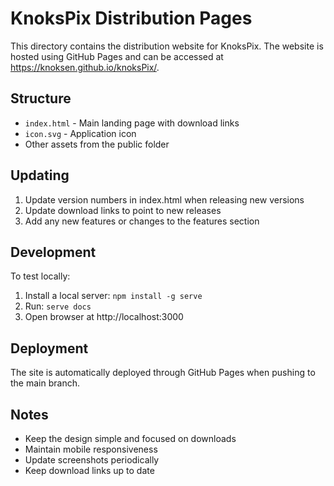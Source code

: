 # KnoksPix Distribution Pages

This directory contains the distribution website for KnoksPix. The website is hosted using GitHub Pages and can be accessed at https://knoksen.github.io/knoksPix/.

## Structure

- `index.html` - Main landing page with download links
- `icon.svg` - Application icon
- Other assets from the public folder

## Updating

1. Update version numbers in index.html when releasing new versions
2. Update download links to point to new releases
3. Add any new features or changes to the features section

## Development

To test locally:
1. Install a local server: `npm install -g serve`
2. Run: `serve docs`
3. Open browser at http://localhost:3000

## Deployment

The site is automatically deployed through GitHub Pages when pushing to the main branch.

## Notes

- Keep the design simple and focused on downloads
- Maintain mobile responsiveness
- Update screenshots periodically
- Keep download links up to date
